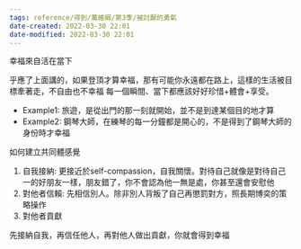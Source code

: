 ```yaml
---
tags: reference/得到/萬維綱/第3季/被討厭的勇氣  
date-created: 2022-03-30 22:01
date-modified: 2022-03-30 22:01
---
```


幸福來自活在當下

乎應了上面講的，如果登頂才算幸福，那有可能你永遠都在路上，這樣的生活被目標牽著走，不自由也不幸福 每一個瞬間、當下都應該好好珍惜+體會+享受。

-   Example1: 旅遊，是從出門的那一刻就開始，並不是到達某個目的地才算
-   Example2: 鋼琴大師，在練琴的每一分鐘都是開心的，不是得到了鋼琴大師的身份時才幸福

如何建立共同體感覺

1.  自我接納: 更接近於self-compassion，自我關懷。對待自己就像是對待自己一的好朋友一樣，朋友錯了，你不會認為他一無是處，你甚至還會安慰他
2.  對他者信賴: 先相信別人。除非別人背叛了自己再懲罰對方，照長期博奕的策略操作
3.  對他者貢獻

先接納自我，再信任他人，再對他人做出貢獻，你就會得到幸福